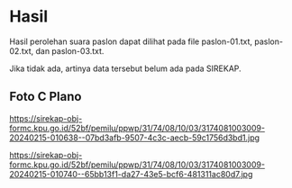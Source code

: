 # Hasil

Hasil perolehan suara paslon dapat dilihat pada file paslon-01.txt, paslon-02.txt, dan paslon-03.txt.

Jika tidak ada, artinya data tersebut belum ada pada SIREKAP.

## Foto C Plano

https://sirekap-obj-formc.kpu.go.id/52bf/pemilu/ppwp/31/74/08/10/03/3174081003009-20240215-010638--07bd3afb-9507-4c3c-aecb-59c1756d3bd1.jpg

https://sirekap-obj-formc.kpu.go.id/52bf/pemilu/ppwp/31/74/08/10/03/3174081003009-20240215-010740--65bb13f1-da27-43e5-bcf6-481311ac80d7.jpg
